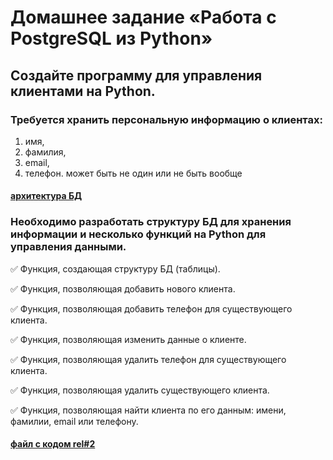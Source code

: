 # Домашнее задание «Работа с PostgreSQL из Python»

## Создайте программу для управления клиентами на Python.

### Требуется хранить персональную информацию о клиентах:
1) имя,
2) фамилия,
3) email,
4) телефон. может быть не один или не быть вообще

#### [архитектура БД](https://github.com/Nikolay08041979/PostgreSQL-Python/blob/master/client_db.gif)

### Необходимо разработать структуру БД для хранения информации и несколько функций на Python для управления данными.

✅ Функция, создающая структуру БД (таблицы).

✅ Функция, позволяющая добавить нового клиента.

✅ Функция, позволяющая добавить телефон для существующего клиента.

✅ Функция, позволяющая изменить данные о клиенте.

✅ Функция, позволяющая удалить телефон для существующего клиента.

✅ Функция, позволяющая удалить существующего клиента.

✅ Функция, позволяющая найти клиента по его данным: имени, фамилии, email или телефону.

#### [файл с кодом rel#2](https://github.com/Nikolay08041979/PostgreSQL-Python/blob/master/main.py)